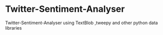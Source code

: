 # Twitter-Sentiment-Analyser
Twitter-Sentiment-Analyser using TextBlob ,tweepy and other python data libraries
